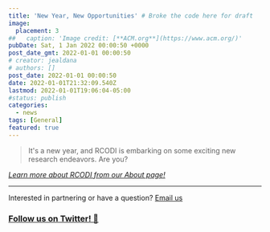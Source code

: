 ```yaml
---
title: 'New Year, New Opportunities' # Broke the code here for draft
image:
  placement: 3
##   caption: 'Image credit: [**ACM.org**](https://www.acm.org/)'
pubDate: Sat, 1 Jan 2022 00:00:50 +0000
post_date_gmt: 2022-01-01 00:00:50
# creator: jealdana
# authors: []
post_date: 2022-01-01 00:00:50
date: 2022-01-01T21:32:09.540Z
lastmod: 2022-01-01T19:06:04-05:00
#status: publish
categories:
  - news
tags: [General]
featured: true
---
```


> It's a new year, and RCODI is embarking on some exciting new research endeavors. Are you? 




_[Learn more about RCODI from our About page!](https://rcodi.org/about/)_

---
Interested in partnering or have a question?
[Email us](mailto:sbrunswi@purdue.edu)
### [Follow us on Twitter! 🙌](https://twitter.com/purdue_rcodi)
